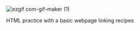![ezgif com-gif-maker (1)](https://user-images.githubusercontent.com/83649458/168505702-2667f8c1-abd5-4db0-aaa3-9b358d889deb.gif)

HTML practice with a basic webpage linking recipes
